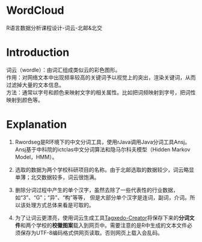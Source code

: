 # WordCloud
R语言数据分析课程设计-词云-北邮&amp;北交

# Introduction
词云（wordle）：由词汇组成类似云的彩色图形。  
作用：对网络文本中出现频率较高的关键词予以视觉上的突出，渲染关键词，从而过滤掉大量的文本信息。  
方法：通常以字号和颜色来映射文字的相关属性。比如把词频映射到字号，把词性映射到颜色等。  

# Explanation
1. Rwordseg是R环境下的中文分词工具，使用rJava调用Java分词工具Ansj。Ansj基于中科院的ictclas中文分词算法和隐马尔科夫模型（Hidden Markov Model，HMM）。    

2. 选取的数据为两个学校科研项目的名称。由于北邮选取的数据较少，词云略显单薄；北交数据较多，词云很饱满。  

3. 删除分词过程中产生的单个汉字，虽然去除了一些代表性的行业数据，如“3”、“G”；“异”、“构”等等，
但是大部分单个汉字是连词，副词，介词。所以该处理方式总体来看是可取的。  

4. 为了让词云更漂亮，使用词云生成工具[Tagxedo-Creator](http://www.tagxedo.com/app.html)将保存下来的**分词文件**和两个学校的**校徽图案**载入到网页中。需要注意的是R中生成的文本文件必须保存为UTF-8编码格式供网页读取。否则网页上载入会乱码。

